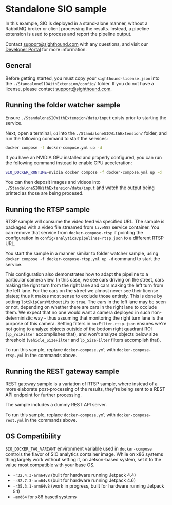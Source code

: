 # Standalone SIO sample

In this example, SIO is deployed in a stand-alone manner, without a RabbitMQ broker or client processing the results.
Instead, a pipeline extension is used to process and report the pipeline output.

Contact [support@sighthound.com](mailto:support@sighthound.com) with any questions, and visit our [Developer Portal](https://dev.sighthound.com) for more information.


## General

Before getting started, you must copy your `sighthound-license.json` into the `./StandaloneSIOWithExtension/config/` folder. If you do not have a license, please contact [support@sighthound.com](mailto:support@sighthound.com).

## Running the folder watcher sample

Ensure `./StandaloneSIOWithExtension/data/input` exists prior to starting the service.

Next, open a terminal, `cd` into the `./StandaloneSIOWithExtension/` folder, and run the following command to start the services:

```bash
docker compose -f docker-compose.yml up -d
```

If you have an NVIDIA GPU installed and properly configured, you can run the following command instead to enable GPU acceleration:

```bash
SIO_DOCKER_RUNTIME=nvidia docker compose -f docker-compose.yml up -d
```

You can then deposit images and videos into `./StandaloneSIOWithExtension/data/input` and watch the output being printed as those are being procesed.

## Running the RTSP sample

RTSP sample will consume the video feed via specified URL. The sample is packaged with a video file streamed from `live555` service container.
You can remove that service from `docker-compose-rtsp` if pointing the configuration in `config/analytics/pipelines-rtsp.json` to a different RTSP URL.

You start the sample in a manner similar to folder watcher sample, using `docker compose -f docker-compose-rtsp.yml up -d` command to start the service.

This configuration also demonstrates how to adapt the pipeline to a particular camera view. In this case, we see cars driving on the street,
cars making the right turn from the right lane and cars making the left turn from the left lane.
For the cars on the street we almost never see their license plates; thus it makes most sense to exclude those entirely. This is done by setting `lptSkipCarsWithoutLPs`
to `true`. The cars in the left lane may be seen or not, depending on whether there are cars in the right lane to occlude them. We expect that no one would want a
camera deployed in such non-deterministic way - thus assuming that monitoring the right turn lane is the purpose of this camera. Setting filters in `boxFilter-rtsp.json`
ensures we're not going to analyze objects outside of the bottom right quadrant ROI (`lp_roiFilter` accomplishes that), and won't analyze objects below size threshold (`vehicle_SizeFilter`
and `lp_SizeFilter` filters accomplish that).

To run this sample, replace `docker-compose.yml` with `docker-compose-rtsp.yml` in the commands above.

## Running the REST gateway sample

REST gateway sample is a variation of RTSP sample, where instead of a more elaborate post-processing of the results,
they're being sent to a REST API endpoint for further processing.

The sample includes a dummy REST API server.

To run this sample, replace `docker-compose.yml` with `docker-compose-rest.yml` in the commands above.

## OS Compatibility

`SIO_DOCKER_TAG_VARIANT` environment variable used in `docker-compose` controls the flavor of SIO analytics container image. While on x86 systems thing largely work without setting it, on Jetson-based system, set it to the value most compatible with your base OS.

* `-r32.4.3-arm64v8` (built for hardware running Jetpack 4.4)
* `-r32.7.3-arm64v8` (built for hardware running Jetpack 4.6)
* `-r35.3.1-arm64v8` (work in progress, built for hardware running Jetpack 5.1)
* `-amd64` for x86 based systems

